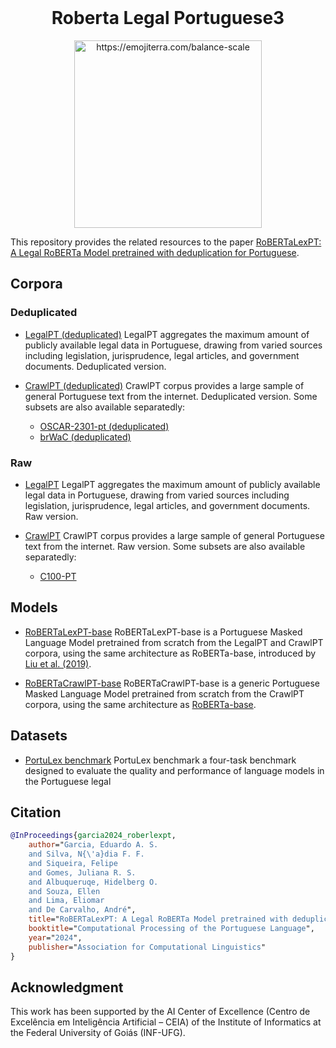 <br />
<div align="center">
    <h1 align="center">Roberta Legal Portuguese3</h1>
    <img src="https://images.emojiterra.com/google/android-11/512px/2696.png" alt="https://emojiterra.com/balance-scale" width="300">
  <br />
</div>

This repository provides the related resources to the paper [RoBERTaLexPT: A Legal RoBERTa Model pretrained with deduplication for Portuguese]().
## Corpora
### Deduplicated
- [LegalPT (deduplicated)](https://huggingface.co/datasets/eduagarcia/LegalPT_dedup)
LegalPT aggregates the maximum amount of publicly available legal data in Portuguese, drawing from varied sources including legislation, jurisprudence, legal articles, and government documents. Deduplicated version.

- [CrawlPT (deduplicated)](https://huggingface.co/datasets/eduagarcia/CrawlPT_dedup)
CrawlPT corpus provides a large sample of general Portuguese text from the internet. Deduplicated version. Some subsets are also available separatedly: 
	- [OSCAR-2301-pt (deduplicated)](https://huggingface.co/datasets/eduagarcia/OSCAR-2301-pt_dedup)
	- [brWaC (deduplicated)](https://huggingface.co/datasets/eduagarcia/brwac_dedup)
	
### Raw
- [LegalPT](https://huggingface.co/datasets/eduagarcia/LegalPT)
LegalPT aggregates the maximum amount of publicly available legal data in Portuguese, drawing from varied sources including legislation, jurisprudence, legal articles, and government documents. Raw version.

- [CrawlPT](https://huggingface.co/datasets/eduagarcia/CrawlPT_dedup)
CrawlPT corpus provides a large sample of general Portuguese text from the internet. Raw version. Some subsets are also available separatedly: 
	- [C100-PT](https://huggingface.co/datasets/eduagarcia/cc100-pt)

## Models
- [RoBERTaLexPT-base](https://huggingface.co/eduagarcia/RoBERTaLexPT-base)
RoBERTaLexPT-base is a Portuguese Masked Language Model pretrained from scratch from the LegalPT and CrawlPT corpora, using the same architecture as RoBERTa-base, introduced by [Liu et al. (2019)](https://arxiv.org/abs/1907.11692).

- [RoBERTaCrawlPT-base](https://huggingface.co/eduagarcia/RoBERTaCrawlPT-base)
RoBERTaCrawlPT-base is a generic Portuguese Masked Language Model pretrained from scratch from the CrawlPT corpora, using the same architecture as [RoBERTa-base](https://arxiv.org/abs/1907.11692). 

## Datasets
- [PortuLex benchmark](https://huggingface.co/datasets/eduagarcia/PortuLex_benchmark)
PortuLex benchmark a four-task benchmark designed to evaluate the quality and performance of language models in the Portuguese legal

## Citation

```bibtex
@InProceedings{garcia2024_roberlexpt,
    author="Garcia, Eduardo A. S.
    and Silva, N{\'a}dia F. F.
    and Siqueira, Felipe
    and Gomes, Juliana R. S.
    and Albuqueruqe, Hidelberg O.
    and Souza, Ellen
    and Lima, Eliomar
    and De Carvalho, André",
    title="RoBERTaLexPT: A Legal RoBERTa Model pretrained with deduplication for Portuguese",
    booktitle="Computational Processing of the Portuguese Language",
    year="2024",
    publisher="Association for Computational Linguistics"
}
```

## Acknowledgment

This work has been supported by the AI Center of Excellence (Centro de Excelência em Inteligência Artificial – CEIA) of the Institute of Informatics at the Federal University of Goiás (INF-UFG).
